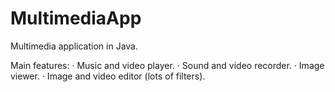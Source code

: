 # MultimediaApp

Multimedia application in Java.

Main features:
  · Music and video player.
  · Sound and video recorder.
  · Image viewer.
  · Image and video editor (lots of filters).

